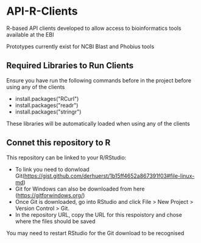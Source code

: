 
# API-R-Clients
R-based API clients developed to allow access to bioinformatics tools available at the EBI

Prototypes currently exist for NCBI Blast and Phobius tools 
## Required Libraries to Run Clients
Ensure you have run the following commands before in the project before using any of the clients

- install.packages("RCurl")
- install.packages("readr")
- install.packages("stringr")

These libraries will be automatically loaded when using any of the clients
## Connet this repository to R
This repository can be linked to your R/RStudio: 

- To link you need to donwload Git(https://gist.github.com/derhuerst/1b15ff4652a867391f03#file-linux-md)
- Git for Windows can also be downloaded from here (https://gitforwindows.org/)
- Once Git is downloaded, go into RStudio and click File > New Project > Version Control > Git. 
- In the repository URL, copy the URL for this respoistory and chose where the files should be saved

You may need to restart RStudio for the Git download to be recognised
